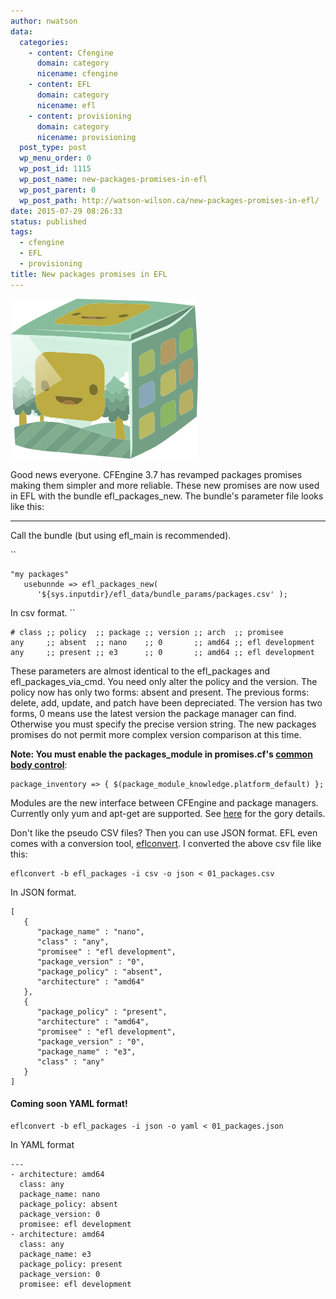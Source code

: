 ```yaml
---
author: nwatson
data:
  categories:
    - content: Cfengine
      domain: category
      nicename: cfengine
    - content: EFL
      domain: category
      nicename: efl
    - content: provisioning
      domain: category
      nicename: provisioning
  post_type: post
  wp_menu_order: 0
  wp_post_id: 1115
  wp_post_name: new-packages-promises-in-efl
  wp_post_parent: 0
  wp_post_path: http://watson-wilson.ca/new-packages-promises-in-efl/
date: 2015-07-29 08:26:33
status: published
tags:
  - cfengine
  - EFL
  - provisioning
title: New packages promises in EFL
---
```

![A package](/static/images/cubimal-package.png)

Good news everyone. CFEngine 3.7 has revamped packages promises making
them simpler and more reliable. These new promises are now used in EFL
with the bundle efl_packages_new. The bundle's parameter file looks
like this:

---

Call the bundle (but using efl_main is recommended).

``

    "my packages"
       usebunnde => efl_packages_new(
          '${sys.inputdir}/efl_data/bundle_params/packages.csv' );

In csv format. ``

    # class ;; policy  ;; package ;; version ;; arch  ;; promisee
    any     ;; absent  ;; nano    ;; 0       ;; amd64 ;; efl development
    any     ;; present ;; e3      ;; 0       ;; amd64 ;; efl development

These parameters are almost identical to the efl_packages and
efl_packages_via_cmd. You need only alter the policy and the version.
The policy now has only two forms: absent and present. The previous
forms: delete, add, update, and patch have been depreciated. The
version has two forms, 0 means use the latest version the package
manager can find. Otherwise you must specify the precise version
string. The new packages promises do not permit more complex version
comparison at this time.

**Note: You must enable the packages_module in promises.cf's [common
body control](https://github.com/cfengine/masterfiles/blob/master/promises.cf#L68)**:

    package_inventory => { $(package_module_knowledge.platform_default) };

Modules are the new interface between CFEngine and package managers.
Currently only yum and apt-get are supported. See [here](https://github.com/cfengine/masterfiles/blob/master/modules/packages/apt_get)
for the gory details.

Don't like the pseudo CSV files? Then you can use JSON format. EFL even
comes with a conversion tool, [eflconvert](https://github.com/neilhwatson/evolve_cfengine_freelib/blob/master/bin/eflconvert).
I converted the above csv file like this:

    eflconvert -b efl_packages -i csv -o json < 01_packages.csv

In JSON format. 

    [
       {
          "package_name" : "nano",
          "class" : "any",
          "promisee" : "efl development",
          "package_version" : "0",
          "package_policy" : "absent",
          "architecture" : "amd64"
       },
       {
          "package_policy" : "present",
          "architecture" : "amd64",
          "promisee" : "efl development",
          "package_version" : "0",
          "package_name" : "e3",
          "class" : "any"
       }
    ]

#### Coming soon YAML format! ####

    eflconvert -b efl_packages -i json -o yaml < 01_packages.json

In YAML format

    ---
    - architecture: amd64
      class: any
      package_name: nano
      package_policy: absent
      package_version: 0
      promisee: efl development
    - architecture: amd64
      class: any
      package_name: e3
      package_policy: present
      package_version: 0
      promisee: efl development
